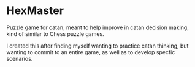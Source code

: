 # HexMaster
Puzzle game for catan, meant to help improve in catan decision making, kind of similar to Chess puzzle games. 


I created this after finding myself wanting to practice catan thinking, but wanting to commit to an entire game, as well as to develop specfic scenarios.

